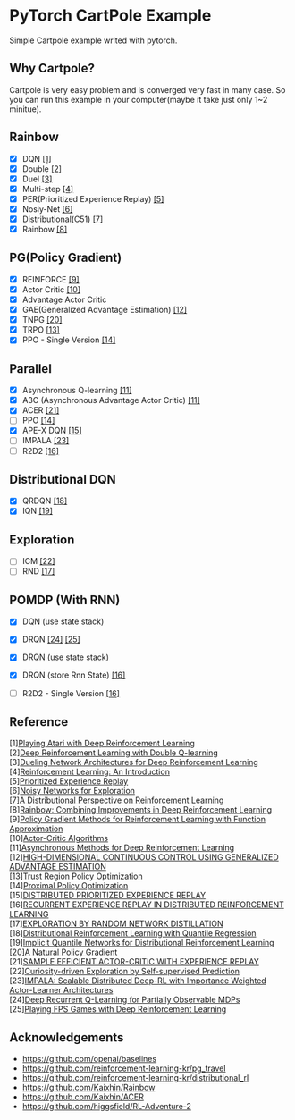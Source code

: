 # PyTorch CartPole Example
Simple Cartpole example writed with pytorch.

## Why Cartpole?
Cartpole is very easy problem and is converged very fast in many case.
So you can run this example in your computer(maybe it take just only 1~2 minitue).

## Rainbow
- [x] DQN [[1]](#reference)
- [x] Double [[2]](#reference)
- [x] Duel [[3]](#reference)
- [x] Multi-step [[4]](#reference)
- [x] PER(Prioritized Experience Replay) [[5]](#reference)
- [x] Nosiy-Net [[6]](#reference)
- [x] Distributional(C51) [[7]](#reference)
- [x] Rainbow [[8]](#reference)

## PG(Policy Gradient)
- [x] REINFORCE [[9]](#reference)
- [x] Actor Critic [[10]](#reference)
- [x] Advantage Actor Critic
- [x] GAE(Generalized Advantage Estimation) [[12]](#reference)
- [x] TNPG [[20]](#reference)
- [x] TRPO [[13]](#reference)
- [x] PPO - Single Version [[14]](#reference)

## Parallel
- [x] Asynchronous Q-learning [[11]](#reference)
- [x] A3C (Asynchronous Advantage Actor Critic) [[11]](#reference)
- [x] ACER [[21]](#reference)
- [ ] PPO [[14]](#reference)
- [x] APE-X DQN [[15]](#reference)
- [ ] IMPALA [[23]](#reference)
- [ ] R2D2 [[16]](#reference)

## Distributional DQN
- [x] QRDQN [[18]](#reference)
- [x] IQN [[19]](#reference)

## Exploration
- [ ] ICM [[22]](#refercence)
- [ ] RND [[17]](#reference)

## POMDP (With RNN)
- [x] DQN (use state stack)
- [x] DRQN [[24]](#reference) [[25]](#reference)
- [x] DRQN (use state stack)
- [x] DRQN (store Rnn State) [[16]](#reference)
- [ ] R2D2 - Single Version [[16]](#reference)


## Reference
[1][Playing Atari with Deep Reinforcement Learning](http://arxiv.org/abs/1312.5602)  
[2][Deep Reinforcement Learning with Double Q-learning](http://arxiv.org/abs/1509.06461)  
[3][Dueling Network Architectures for Deep Reinforcement Learning](http://arxiv.org/abs/1511.06581)  
[4][Reinforcement Learning: An Introduction](http://www.incompleteideas.net/sutton/book/ebook/the-book.html)  
[5][Prioritized Experience Replay](http://arxiv.org/abs/1511.05952)  
[6][Noisy Networks for Exploration](https://arxiv.org/abs/1706.10295)  
[7][A Distributional Perspective on Reinforcement Learning](https://arxiv.org/abs/1707.06887)  
[8][Rainbow: Combining Improvements in Deep Reinforcement Learning](https://arxiv.org/abs/1710.02298)  
[9][Policy Gradient Methods for Reinforcement Learning with Function Approximation ](https://papers.nips.cc/paper/1713-policy-gradient-methods-for-reinforcement-learning-with-function-approximation.pdf)  
[10][Actor-Critic Algorithms](https://papers.nips.cc/paper/1786-actor-critic-algorithms.pdf)  
[11][Asynchronous Methods for Deep Reinforcement Learning](https://arxiv.org/pdf/1602.01783.pdf)  
[12][HIGH-DIMENSIONAL CONTINUOUS CONTROL USING GENERALIZED ADVANTAGE ESTIMATION](https://arxiv.org/pdf/1506.02438.pdf)  
[13][Trust Region Policy Optimization](https://arxiv.org/pdf/1502.05477.pdf)  
[14][Proximal Policy Optimization](https://arxiv.org/pdf/1707.06347.pdf)  
[15][DISTRIBUTED PRIORITIZED EXPERIENCE REPLAY](https://arxiv.org/pdf/1803.00933.pdf)  
[16][RECURRENT EXPERIENCE REPLAY IN DISTRIBUTED REINFORCEMENT LEARNING](https://openreview.net/pdf?id=r1lyTjAqYX)  
[17][EXPLORATION BY RANDOM NETWORK DISTILLATION](https://openreview.net/pdf?id=H1lJJnR5Ym)  
[18][Distributional Reinforcement Learning with Quantile Regression](https://arxiv.org/pdf/1710.10044.pdf)  
[19][Implicit Quantile Networks for Distributional Reinforcement Learning](https://arxiv.org/pdf/1806.06923.pdf)  
[20][A Natural Policy Gradient](https://papers.nips.cc/paper/2073-a-natural-policy-gradient.pdf)  
[21][SAMPLE EFFICIENT ACTOR-CRITIC WITH EXPERIENCE REPLAY](https://arxiv.org/pdf/1611.01224.pdf)  
[22][Curiosity-driven Exploration by Self-supervised Prediction](https://arxiv.org/pdf/1705.05363.pdf)  
[23][IMPALA: Scalable Distributed Deep-RL with Importance Weighted Actor-Learner Architectures](https://arxiv.org/pdf/1802.01561.pdf)  
[24][Deep Recurrent Q-Learning for Partially Observable MDPs](https://arxiv.org/pdf/1507.06527.pdf)  
[25][Playing FPS Games with Deep Reinforcement Learning](https://arxiv.org/pdf/1609.05521.pdf)  

## Acknowledgements
- https://github.com/openai/baselines
- https://github.com/reinforcement-learning-kr/pg_travel
- https://github.com/reinforcement-learning-kr/distributional_rl
- https://github.com/Kaixhin/Rainbow
- https://github.com/Kaixhin/ACER
- https://github.com/higgsfield/RL-Adventure-2
